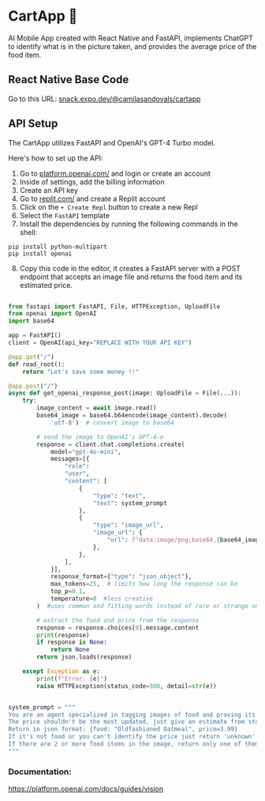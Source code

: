 # CartApp 🛒

AI Mobile App created with React Native and FastAPI, implements ChatGPT to identify what is in the picture taken, and provides the average price of the food item.

## React Native Base Code
Go to this URL: [snack.expo.dev/@camilasandovals/cartapp](https://snack.expo.dev/@camilasandovals/cartapp)

## API Setup

The CartApp utilizes FastAPI and OpenAI's GPT-4 Turbo model. 

Here's how to set up the API:

1. Go to [platform.openai.com/](https://platform.openai.com/) and login or create an account
2. Inside of settings, add the billing information
3. Create an API key
4. Go to [replit.com/](https://replit.com/) and create a Replit account
5. Click on the `+ Create Repl` button to create a new Repl
6. Select the `FastAPI` template
7. Install the dependencies by running the following commands in the shell:

```shell
pip install python-multipart
pip install openai
```

8. Copy this code in the editor, it creates a FastAPI server with a POST endpoint that accepts an image file and returns the food item and its estimated price.

```python

from fastapi import FastAPI, File, HTTPException, UploadFile
from openai import OpenAI
import base64

app = FastAPI()
client = OpenAI(api_key="REPLACE WITH YOUR API KEY")

@app.get("/")
def read_root():
    return "Let's save some money !!"

@app.post("/")
async def get_openai_response_post(image: UploadFile = File(...)):
    try:
        image_content = await image.read()
        base64_image = base64.b64encode(image_content).decode(
            'utf-8')  # convert image to base64

        # send the image to OpenAI's GPT-4-o
        response = client.chat.completions.create(
            model="gpt-4o-mini",
            messages=[{
                "role":
                "user",
                "content": [
                    {
                        "type": "text",
                        "text": system_prompt
                    },
                    {
                        "type": "image_url",
                        "image_url": {
                            "url": f"data:image/png;base64,{base64_image}"
                        },
                    },
                ],
            }],
            response_format={"type": "json_object"},
            max_tokens=25,  # limits how long the response can be
            top_p=0.1,
            temperature=0  #less creative
        )  #uses common and fitting words instead of rare or strange ones so it makes the response more predictable

        # extract the food and price from the response
        response = response.choices[0].message.content
        print(response)
        if response is None:
            return None
        return json.loads(response)

    except Exception as e:
        print(f"Error: {e}")
        raise HTTPException(status_code=500, detail=str(e))


system_prompt = """
You are an agent specialized in tagging images of food and proving its possible price.
The price shouldn't be the most updated, just give an estimate from stores like Walmart, Publix, Whole Foods, etc.
Return in json format: {food: "Oldfashioned Oatmeal", price=3.99}
If it's not food or you can't identify the price just return 'unknown' for both price and food.
If there are 2 or more food items in the image, return only one of them.
"""

```

### Documentation:

https://platform.openai.com/docs/guides/vision
